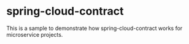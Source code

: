 # spring-cloud-contract

This is a sample to demonstrate how spring-cloud-contract works for microservice projects.
